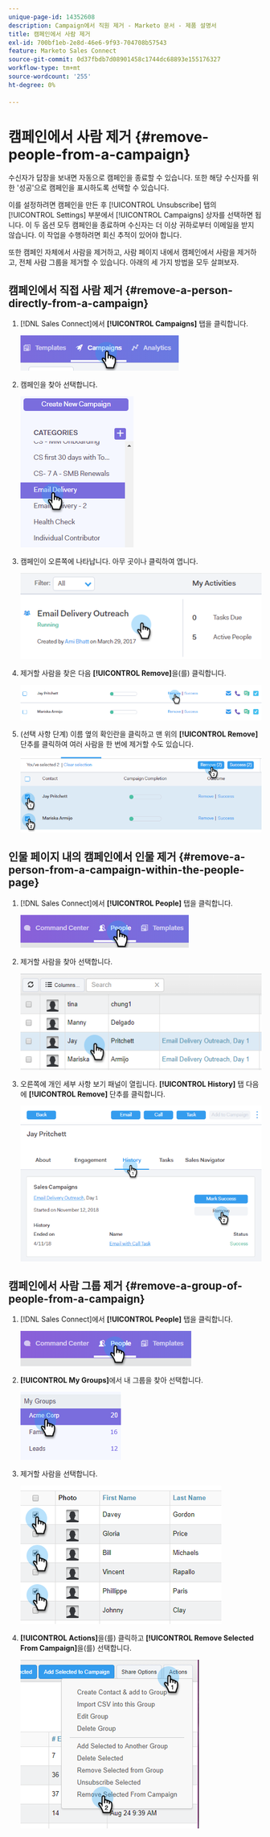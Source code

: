 ```yaml
---
unique-page-id: 14352608
description: Campaign에서 직원 제거 - Marketo 문서 - 제품 설명서
title: 캠페인에서 사람 제거
exl-id: 700bf1eb-2e8d-46e6-9f93-704708b57543
feature: Marketo Sales Connect
source-git-commit: 0d37fbdb7d08901458c1744dc68893e155176327
workflow-type: tm+mt
source-wordcount: '255'
ht-degree: 0%

---
```


# 캠페인에서 사람 제거 {#remove-people-from-a-campaign}

수신자가 답장을 보내면 자동으로 캠페인을 종료할 수 있습니다. 또한 해당 수신자를 위한 &#39;성공&#39;으로 캠페인을 표시하도록 선택할 수 있습니다.

이를 설정하려면 캠페인을 만든 후 [!UICONTROL Unsubscribe] 탭의 [!UICONTROL Settings] 부분에서 [!UICONTROL Campaigns] 상자를 선택하면 됩니다. 이 두 옵션 모두 캠페인을 종료하며 수신자는 더 이상 귀하로부터 이메일을 받지 않습니다. 이 작업을 수행하려면 회신 추적이 있어야 합니다.

또한 캠페인 자체에서 사람을 제거하고, 사람 페이지 내에서 캠페인에서 사람을 제거하고, 전체 사람 그룹을 제거할 수 있습니다. 아래의 세 가지 방법을 모두 살펴보자.

## 캠페인에서 직접 사람 제거 {#remove-a-person-directly-from-a-campaign}

1. [!DNL Sales Connect]에서 **[!UICONTROL Campaigns]** 탭을 클릭합니다.

   ![](assets/one.png)

1. 캠페인을 찾아 선택합니다.

   ![](assets/two.png)

1. 캠페인이 오른쪽에 나타납니다. 아무 곳이나 클릭하여 엽니다.

   ![](assets/three.png)

1. 제거할 사람을 찾은 다음 **[!UICONTROL Remove]**&#x200B;을(를) 클릭합니다.

   ![](assets/four.png)

1. (선택 사항 단계) 이름 옆의 확인란을 클릭하고 맨 위의 **[!UICONTROL Remove]** 단추를 클릭하여 여러 사람을 한 번에 제거할 수도 있습니다.

   ![](assets/five.png)

## 인물 페이지 내의 캠페인에서 인물 제거 {#remove-a-person-from-a-campaign-within-the-people-page}

1. [!DNL Sales Connect]에서 **[!UICONTROL People]** 탭을 클릭합니다.

   ![](assets/one-a.png)

1. 제거할 사람을 찾아 선택합니다.

   ![](assets/two-a.png)

1. 오른쪽에 개인 세부 사항 보기 패널이 열립니다. **[!UICONTROL History]** 탭 다음에 **[!UICONTROL Remove]** 단추를 클릭합니다.

   ![](assets/three-a.png)

## 캠페인에서 사람 그룹 제거 {#remove-a-group-of-people-from-a-campaign}

1. [!DNL Sales Connect]에서 **[!UICONTROL People]** 탭을 클릭합니다.

   ![](assets/one-b.png)

1. **[!UICONTROL My Groups]**&#x200B;에서 내 그룹을 찾아 선택합니다.

   ![](assets/two-b.png)

1. 제거할 사람을 선택합니다.

   ![](assets/three-b.png)

1. **[!UICONTROL Actions]**&#x200B;을(를) 클릭하고 **[!UICONTROL Remove Selected From Campaign]**&#x200B;을(를) 선택합니다.

   ![](assets/four-b.png)
